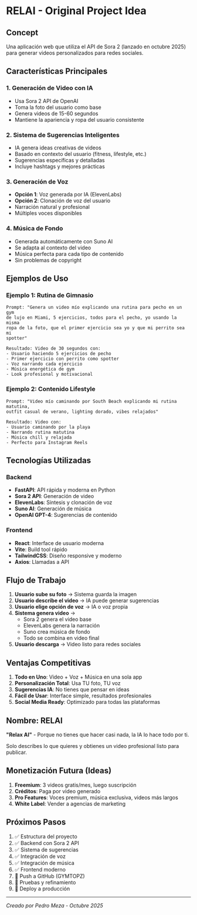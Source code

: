 # RELAI - Original Project Idea

## Concept
Una aplicación web que utiliza el API de Sora 2 (lanzado en octubre 2025) para generar videos personalizados para redes sociales.

## Características Principales

### 1. Generación de Video con IA
- Usa Sora 2 API de OpenAI
- Toma la foto del usuario como base
- Genera videos de 15-60 segundos
- Mantiene la apariencia y ropa del usuario consistente

### 2. Sistema de Sugerencias Inteligentes
- IA genera ideas creativas de videos
- Basado en contexto del usuario (fitness, lifestyle, etc.)
- Sugerencias específicas y detalladas
- Incluye hashtags y mejores prácticas

### 3. Generación de Voz
- **Opción 1**: Voz generada por IA (ElevenLabs)
- **Opción 2**: Clonación de voz del usuario
- Narración natural y profesional
- Múltiples voces disponibles

### 4. Música de Fondo
- Generada automáticamente con Suno AI
- Se adapta al contexto del video
- Música perfecta para cada tipo de contenido
- Sin problemas de copyright

## Ejemplos de Uso

### Ejemplo 1: Rutina de Gimnasio
```
Prompt: "Genera un video mío explicando una rutina para pecho en un gym
de lujo en Miami, 5 ejercicios, todos para el pecho, yo usando la misma
ropa de la foto, que el primer ejercicio sea yo y que mi perrito sea mi
spotter"

Resultado: Video de 30 segundos con:
- Usuario haciendo 5 ejercicios de pecho
- Primer ejercicio con perrito como spotter
- Voz narrando cada ejercicio
- Música energética de gym
- Look profesional y motivacional
```

### Ejemplo 2: Contenido Lifestyle
```
Prompt: "Video mío caminando por South Beach explicando mi rutina matutina,
outfit casual de verano, lighting dorado, vibes relajados"

Resultado: Video con:
- Usuario caminando por la playa
- Narrando rutina matutina
- Música chill y relajada
- Perfecto para Instagram Reels
```

## Tecnologías Utilizadas

### Backend
- **FastAPI**: API rápida y moderna en Python
- **Sora 2 API**: Generación de video
- **ElevenLabs**: Síntesis y clonación de voz
- **Suno AI**: Generación de música
- **OpenAI GPT-4**: Sugerencias de contenido

### Frontend
- **React**: Interface de usuario moderna
- **Vite**: Build tool rápido
- **TailwindCSS**: Diseño responsive y moderno
- **Axios**: Llamadas a API

## Flujo de Trabajo

1. **Usuario sube su foto** → Sistema guarda la imagen
2. **Usuario describe el video** → IA puede generar sugerencias
3. **Usuario elige opción de voz** → IA o voz propia
4. **Sistema genera video** →
   - Sora 2 genera el video base
   - ElevenLabs genera la narración
   - Suno crea música de fondo
   - Todo se combina en video final
5. **Usuario descarga** → Video listo para redes sociales

## Ventajas Competitivas

1. **Todo en Uno**: Video + Voz + Música en una sola app
2. **Personalización Total**: Usa TU foto, TU voz
3. **Sugerencias IA**: No tienes que pensar en ideas
4. **Fácil de Usar**: Interface simple, resultados profesionales
5. **Social Media Ready**: Optimizado para todas las plataformas

## Nombre: RELAI

**"Relax AI"** - Porque no tienes que hacer casi nada, la IA lo hace todo por ti.

Solo describes lo que quieres y obtienes un video profesional listo para publicar.

## Monetización Futura (Ideas)

1. **Freemium**: 3 videos gratis/mes, luego suscripción
2. **Créditos**: Paga por video generado
3. **Pro Features**: Voces premium, música exclusiva, videos más largos
4. **White Label**: Vender a agencias de marketing

## Próximos Pasos

1. ✅ Estructura del proyecto
2. ✅ Backend con Sora 2 API
3. ✅ Sistema de sugerencias
4. ✅ Integración de voz
5. ✅ Integración de música
6. ✅ Frontend moderno
7. 🔄 Push a GitHub (GYMTOPZ)
8. 📱 Pruebas y refinamiento
9. 🚀 Deploy a producción

---

*Creado por Pedro Meza - Octubre 2025*
